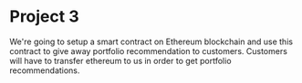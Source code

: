 # Project 3
We're going to setup a smart contract on Ethereum blockchain and use this contract to give away portfolio recommendation to customers. Customers will have to transfer ethereum to us in order to get portfolio recommendations.  
